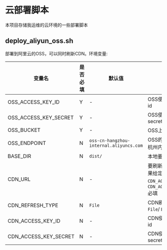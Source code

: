 # 云部署脚本

本项目存储我运维的云环境的一些部署脚本

## deploy_aliyun_oss.sh

部署到阿里云的OSS，可以同时刷新CDN。环境变量:

| 变量名                | 是否必填 | 默认值                                  | 说明                                                                              |
| --------------------- | -------- | --------------------------------------- | --------------------------------------------------------------------------------- |
| OSS_ACCESS_KEY_ID     | Y        | -                                       | OSS使用的access key id                                                            |
| OSS_ACCESS_KEY_SECRET | Y        | -                                       | OSS使用的access key secret                                                        |
| OSS_BUCKET            | Y        | -                                       | OSS上传的bucket                                                                   |
| OSS_ENDPOINT          | N        | `oss-cn-hangzhou-internal.aliyuncs.com` | OSS的endpoint，默认杭州内网节点                                                   |
| BASE_DIR              | N        | `dist/`                                 | 本地要上传的目录                                                                  |
| CDN_URL               | N        | -                                       | 要刷新的CDN URL, 如果给定此选项则`CDN_ACCESS_KEY_ID`和`CDN_ACCESS_KEY_SECRET`必填 |
| CDN_REFRESH_TYPE      | N        | `File`                                  | CDN刷新类型，可选`File`/ `Directory`                                              |
| CDN_ACCESS_KEY_ID     | N        | -                                       | CDN使用的access key id                                                            |
| CDN_ACCESS_KEY_SECRET | N        | -                                       | CDN使用的access key secret                                                        |
